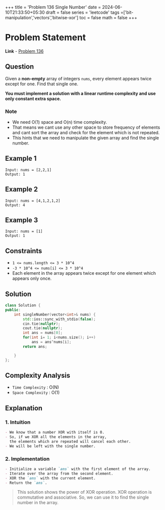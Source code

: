 +++
title = 'Problem 136 Single Number'
date = 2024-06-10T21:33:50+05:30
draft = false
series = 'leetcode'
tags =['bit-manipulation','vectors','bitwise-xor']
toc = false
math = false
+++

# Problem Statement

**Link** - [Problem 136](https://leetcode.com/problems/single-number/description/)

## Question

Given a **non-empty** array of integers `nums`, every element appears twice except for one. Find that single one.

**You must implement a solution with a linear runtime complexity and use only constant extra space.**

### Note

- We need O(1) space and O(n) time complexity.
- That means we cant use any other space to store frequency of elements and cant sort the array and check for the element which is not repeated.
- This hints that we need to manipulate the given array and find the single number.

## Example 1

```text
Input: nums = [2,2,1]
Output: 1
```

## Example 2

```text
Input: nums = [4,1,2,1,2]
Output: 4
```

## Example 3

```text
Input: nums = [1]
Output: 1
```

## Constraints

- `1 <= nums.length <= 3 * 10^4`
- `-3 * 10^4 <= nums[i] <= 3 * 10^4`
- Each element in the array appears twice except for one element which appears only once.

## Solution

```cpp
class Solution {
public:
    int singleNumber(vector<int>& nums) {
        std::ios::sync_with_stdio(false);
        cin.tie(nullptr);
        cout.tie(nullptr);
        int ans = nums[0];
        for(int i= 1; i<nums.size(); i++)
            ans = ans^nums[i];
        return ans;

    }
};
```

## Complexity Analysis

- `Time Complexity` : O(N)
- `Space Complexity` : O(1)

## Explanation

### 1. Intuition

```markdown
- We know that a number XOR with itself is 0.
- So, if we XOR all the elements in the array,
  the elements which are repeated will cancel each other.
- We will be left with the single number.
```

### 2. Implementation

```markdown
- Initialize a variable `ans` with the first element of the array.
- Iterate over the array from the second element.
- XOR the `ans` with the current element.
- Return the `ans`.
```

> This solution shows the power of XOR operation. XOR operation is commutative and associative. So, we can use it to find the single number in the array.
